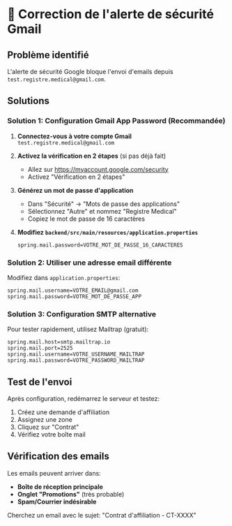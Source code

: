 # 🔧 Correction de l'alerte de sécurité Gmail

## Problème identifié
L'alerte de sécurité Google bloque l'envoi d'emails depuis `test.registre.medical@gmail.com`.

## Solutions

### Solution 1: Configuration Gmail App Password (Recommandée)

1. **Connectez-vous à votre compte Gmail** `test.registre.medical@gmail.com`

2. **Activez la vérification en 2 étapes** (si pas déjà fait)
   - Allez sur https://myaccount.google.com/security
   - Activez "Vérification en 2 étapes"

3. **Générez un mot de passe d'application**
   - Dans "Sécurité" → "Mots de passe des applications"
   - Sélectionnez "Autre" et nommez "Registre Medical"
   - Copiez le mot de passe de 16 caractères

4. **Modifiez `backend/src/main/resources/application.properties`**
   ```properties
   spring.mail.password=VOTRE_MOT_DE_PASSE_16_CARACTERES
   ```

### Solution 2: Utiliser une adresse email différente

Modifiez dans `application.properties`:
```properties
spring.mail.username=VOTRE_EMAIL@gmail.com
spring.mail.password=VOTRE_MOT_DE_PASSE_APP
```

### Solution 3: Configuration SMTP alternative

Pour tester rapidement, utilisez Mailtrap (gratuit):
```properties
spring.mail.host=smtp.mailtrap.io
spring.mail.port=2525
spring.mail.username=VOTRE_USERNAME_MAILTRAP
spring.mail.password=VOTRE_PASSWORD_MAILTRAP
```

## Test de l'envoi

Après configuration, redémarrez le serveur et testez:
1. Créez une demande d'affiliation
2. Assignez une zone
3. Cliquez sur "Contrat"
4. Vérifiez votre boîte mail

## Vérification des emails

Les emails peuvent arriver dans:
- **Boîte de réception principale**
- **Onglet "Promotions"** (très probable)
- **Spam/Courrier indésirable**

Cherchez un email avec le sujet: "Contrat d'affiliation - CT-XXXX"
